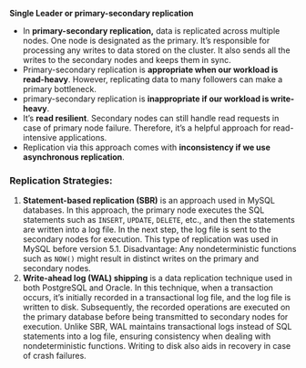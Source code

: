 **Single Leader or primary-secondary replication**

- In **primary-secondary replication,** data is replicated across multiple nodes. One node is designated as the primary. It’s responsible for processing any writes to data stored on the cluster. It also sends all the writes to the secondary nodes and keeps them in sync.
- Primary-secondary replication is **appropriate when our workload is read-heavy**. However, replicating data to many followers can make a primary bottleneck.
- primary-secondary replication is **inappropriate if our workload is write-heavy**.
- It’s **read resilient**. Secondary nodes can still handle read requests in case of primary node failure. Therefore, it’s a helpful approach for read-intensive applications.
- Replication via this approach comes with **inconsistency if we use asynchronous replication**.

### Replication Strategies:
1. **Statement-based replication (SBR)** is an approach used in MySQL databases. In this approach, the primary node executes the SQL statements such as `INSERT`, `UPDATE`, `DELETE`, etc., and then the statements are written into a log file. In the next step, the log file is sent to the secondary nodes for execution. This type of replication was used in MySQL before version 5.1.
   Disadvantage: Any nondeterministic functions such as `NOW()` might result in distinct writes on the primary and secondary nodes.
2. **Write-ahead log (WAL) shipping** is a data replication technique used in both PostgreSQL and Oracle. In this technique, when a transaction occurs, it’s initially recorded in a transactional log file, and the log file is written to disk. Subsequently, the recorded operations are executed on the primary database before being transmitted to secondary nodes for execution. Unlike SBR, WAL maintains transactional logs instead of SQL statements into a log file, ensuring consistency when dealing with nondeterministic functions. Writing to disk also aids in recovery in case of crash failures.
